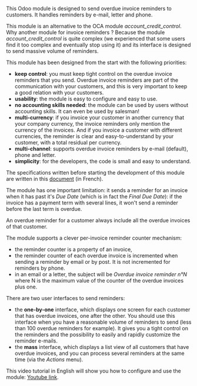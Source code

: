 This Odoo module is designed to send overdue invoice reminders to
customers. It handles reminders by e-mail, letter and phone.

This module is an alternative to the OCA module
*account_credit_control*. Why another module for invoice reminders ?
Because the module *account_credit_control* is quite complex (we
experienced that some users find it too complex and eventually stop
using it) and its interface is designed to send massive volume of
reminders.

This module has been designed from the start with the following
priorities:

- **keep control**: you must keep tight control on the overdue invoice
  reminders that you send. Overdue invoice reminders are part of the
  communication with your customers, and this is very important to keep
  a good relation with your customers.
- **usability**: the module is easy to configure and easy to use.
- **no accounting skills needed**: the module can be used by users
  without accounting skills. It can even be used by salesman!
- **multi-currency**: if you invoice your customer in another currency
  that your company currency, the invoice reminders only mention the
  currency of the invoices. And if you invoice a customer with different
  currencies, the reminder is clear and easy-to-understand by your
  customer, with a total residual per currency.
- **multi-channel**: supports overdue invoice reminders by e-mail
  (default), phone and letter.
- **simplicity**: for the developers, the code is small and easy to
  understand.

The specifications written before starting the development of this
module are written in this
[document](https://docs.google.com/document/d/1JIIAP5QsItbJ1zLiaGHuR0RAQplEGv3diOl-d4mS__I/edit?usp=sharing)
(in French).

The module has one important limitation: it sends a reminder for an
invoice when it has past it's *Due Date* (which is in fact the *Final
Due Date*): if the invoice has a payment term with several lines, it
won't send a reminder before the last term is overdue.

An overdue reminder for a customer always include all the overdue
invoices of that customer.

The module supports a clever per-invoice reminder counter mechanism:

- the reminder counter is a property of an invoice,
- the reminder counter of each overdue invoice is incremented when
  sending a reminder by email or by post. It is not incremented for
  reminders by phone.
- in an email or a letter, the subject will be *Overdue invoice reminder
  n°N* where N is the maximum value of the counter of the overdue
  invoices plus one.

There are two user interfaces to send reminders:

- the **one-by-one** interface, which displays one screen for each
  customer that has overdue invoices, one after the other. You should
  use this interface when you have a reasonable volume of reminders to
  send (less than 100 overdue reminders for example). It gives you a
  tight control on the reminders and the possibility to easily and
  rapidly customize the reminder e-mails.
- the **mass** interface, which displays a list view of all customers
  that have overdue invoices, and you can process several reminders at
  the same time (via the *Actions* menu).

This video tutorial in English will show you how to configure and use
the module: [Youtube link](https://www.youtube.com/watch?v=MaOoVAi7Tc0).
